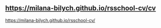 https://milana-bilych.github.io/rsschool-cv/cv
-----------------------------------------------
https://milana-bilych.github.io/rsschool-cv/

